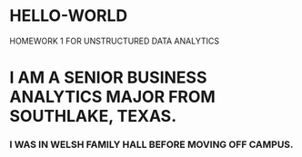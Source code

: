 # HELLO-WORLD
HOMEWORK 1 FOR UNSTRUCTURED DATA ANALYTICS

# I AM A SENIOR BUSINESS ANALYTICS MAJOR FROM SOUTHLAKE, TEXAS.
### I WAS IN WELSH FAMILY HALL BEFORE MOVING OFF CAMPUS.
